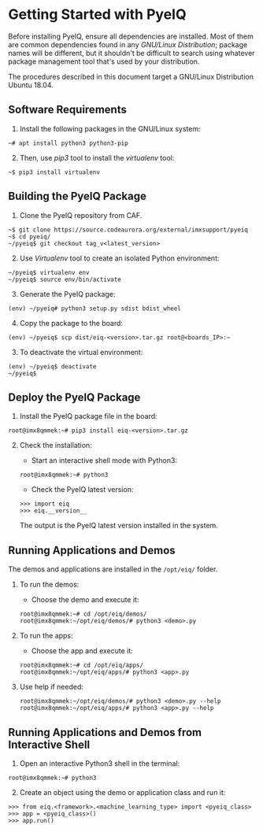 # Getting Started with PyeIQ

Before installing PyeIQ, ensure all dependencies are installed. Most of them are
common dependencies found in any _GNU/Linux Distribution_; package names will be
different, but it shouldn't be difficult to search using whatever package management
tool that's used by your distribution.

The procedures described in this document target a GNU/Linux Distribution Ubuntu 18.04.

## Software Requirements

1. Install the following packages in the GNU/Linux system:
```console
~# apt install python3 python3-pip
```

2. Then, use _pip3_ tool to install the _virtualenv_ tool:
```console
~$ pip3 install virtualenv
```

## Building the PyeIQ Package

1. Clone the PyeIQ repository from CAF.
```console
~$ git clone https://source.codeaurora.org/external/imxsupport/pyeiq
~$ cd pyeiq/
~/pyeiq$ git checkout tag_v<latest_version>
```

2. Use _Virtualenv_ tool to create an isolated Python environment:
```console
~/pyeiq$ virtualenv env
~/pyeiq$ source env/bin/activate
```
3. Generate the PyeIQ package:
```console
(env) ~/pyeiq# python3 setup.py sdist bdist_wheel
```
4. Copy the package to the board:
```console
(env) ~/pyeiq$ scp dist/eiq-<version>.tar.gz root@<boards_IP>:~
```

3. To deactivate the virtual environment:
```console
(env) ~/pyeiq$ deactivate
~/pyeiq$
```

## Deploy the PyeIQ Package

1. Install the PyeIQ package file in the board:
```console
root@imx8qmmek:~# pip3 install eiq-<version>.tar.gz
```

2. Check the installation:

    * Start an interactive shell mode with Python3:
    ```console
    root@imx8qmmek:~# python3
    ```

    * Check the PyeIQ latest version:
    ```console
    >>> import eiq
    >>> eiq.__version__
    ```
    The output is the PyeIQ latest version installed in the system.

## Running Applications and Demos

The demos and applications are installed in the `/opt/eiq/` folder.

1. To run the demos:

    * Choose the demo and execute it:
    ```console
    root@imx8qmmek:~# cd /opt/eiq/demos/
    root@imx8qmmek:~/opt/eiq/demos/# python3 <demo>.py
    ```
2. To run the apps:

    * Choose the app and execute it:
    ```console
    root@imx8qmmek:~# cd /opt/eiq/apps/
    root@imx8qmmek:~/opt/eiq/apps/# python3 <app>.py
    ```
3. Use help if needed:
    ```console
    root@imx8qmmek:~/opt/eiq/demos/# python3 <demo>.py --help
    root@imx8qmmek:~/opt/eiq/apps/# python3 <app>.py --help
    ```

## Running Applications and Demos from Interactive Shell

1. Open an interactive Python3 shell in the terminal:
```console
root@imx8qmmek:~# python3
```
2. Create an object using the demo or application class and run it:
```console
>>> from eiq.<framework>.<machine_learning_type> import <pyeiq_class>
>>> app = <pyeiq_class>()
>>> app.run()
```

